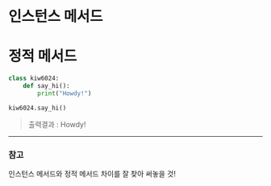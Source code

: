 # 인스턴스 메서드



# 정적 메서드

```python
class kiw6024:    
    def say_hi():
        print("Howdy!")

kiw6024.say_hi()
```

> 출력결과 : Howdy!

---

### 참고

인스턴스 메서드와 정적 메서드 차이를 잘 찾아 써놓을 것!